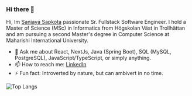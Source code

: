 ### Hi there 👋

 Hi, Im [Sanjaya Sapkota](https://www.linkedin.com/in/sonzay/) passionate Sr. Fullstack Software Engineer. I hold a Master of Science (MSc) in Informatics from Högskolan Väst in Trollhättan and am pursuing a second Master's degree in Computer Science at Maharishi International University.  

- 💬 Ask me about React, NextJs, Java (Spring Boot), SQL (MySQL, PostgreSQL), JavaScript/TypeScript, or simply anything.
- 📫 How to reach me: [LinkedIn](https://www.linkedin.com/in/sonzay/)
- ⚡ Fun fact: Introverted by nature, but can ambivert in no time.

![Top Langs](https://github-readme-stats.vercel.app/api/top-langs/?username=sonzay281&layout=compact)
